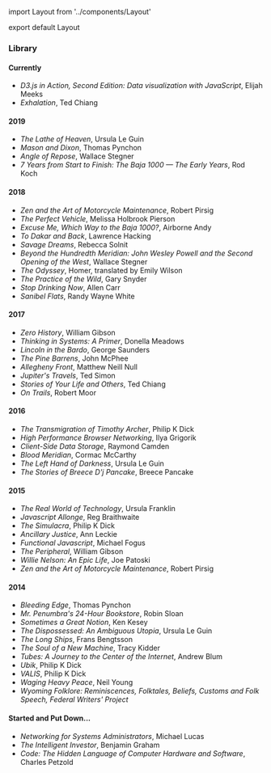 import Layout from '../components/Layout'

export default Layout

### Library

#### Currently

- _D3.js in Action, Second Edition: Data visualization with JavaScript_, Elijah Meeks
- _Exhalation_, Ted Chiang

#### 2019

- _The Lathe of Heaven_, Ursula Le Guin
- _Mason and Dixon_, Thomas Pynchon
- _Angle of Repose_, Wallace Stegner
- _7 Years from Start to Finish: The Baja 1000 &mdash; The Early Years_, Rod Koch

#### 2018

- _Zen and the Art of Motorcycle Maintenance_, Robert Pirsig
- _The Perfect Vehicle_, Melissa Holbrook Pierson
- _Excuse Me, Which Way to the Baja 1000?_, Airborne Andy
- _To Dakar and Back_, Lawrence Hacking
- _Savage Dreams_, Rebecca Solnit
- _Beyond the Hundredth Meridian: John Wesley Powell and the Second Opening of the West_, Wallace Stegner
- _The Odyssey_, Homer, translated by Emily Wilson
- _The Practice of the Wild_, Gary Snyder
- _Stop Drinking Now_, Allen Carr
- _Sanibel Flats_, Randy Wayne White

#### 2017

- _Zero History_, William Gibson
- _Thinking in Systems: A Primer_, Donella Meadows
- _Lincoln in the Bardo_, George Saunders
- _The Pine Barrens_, John McPhee
- _Allegheny Front_, Matthew Neill Null
- _Jupiter's Travels_, Ted Simon
- _Stories of Your Life and Others_, Ted Chiang
- _On Trails_, Robert Moor

#### 2016

- _The Transmigration of Timothy Archer_, Philip K Dick
- _High Performance Browser Networking_, Ilya Grigorik
- _Client-Side Data Storage_, Raymond Camden
- _Blood Meridian_, Cormac McCarthy
- _The Left Hand of Darkness_, Ursula Le Guin
- _The Stories of Breece D'j Pancake_, Breece Pancake

#### 2015

- _The Real World of Technology_, Ursula Franklin
- _Javascript Allonge_, Reg Braithwaite
- _The Simulacra_, Philip K Dick
- _Ancillary Justice_, Ann Leckie
- _Functional Javascript_, Michael Fogus
- _The Peripheral_, William Gibson
- _Willie Nelson: An Epic Life_, Joe Patoski
- _Zen and the Art of Motorcycle Maintenance_, Robert Pirsig

#### 2014

- _Bleeding Edge_, Thomas Pynchon
- _Mr. Penumbra's 24-Hour Bookstore_, Robin Sloan
- _Sometimes a Great Notion_, Ken Kesey
- _The Dispossessed: An Ambiguous Utopia_, Ursula Le Guin
- _The Long Ships_, Frans Bengtsson
- _The Soul of a New Machine_, Tracy Kidder
- _Tubes: A Journey to the Center of the Internet_, Andrew Blum
- _Ubik_, Philip K Dick
- _VALIS_, Philip K Dick
- _Waging Heavy Peace_, Neil Young
- _Wyoming Folklore: Reminiscences, Folktales, Beliefs, Customs and Folk Speech, Federal Writers' Project_

#### Started and Put Down...

- _Networking for Systems Administrators_, Michael Lucas
- _The Intelligent Investor_, Benjamin Graham
- _Code: The Hidden Language of Computer Hardware and Software_, Charles Petzold

<!--
TODO should this stay?

#### The Thing About Motorcycles

- ["About Motorcycles"][0], Frederick Seidel
- ["International Journal of Motorcycle Studies"][2]
- ["Precious Dangers"][3] and _The Perfect Vehicle_, Melissa Holbrook Pierson
- ["Song of the Sausage Creature"][1], Hunter S Thompson
- _Zen and the Art of Motorcycle Maintainance_, Robert M Pirsig

[0]: https://harpers.org/archive/2009/11/about-motorcycles/?single=1
[1]: http://www.latexnet.org/~csmith/sausage.html
[2]: http://motorcyclestudies.org
[3]: https://harpers.org/archive/1995/05/precious-dangers/
-->
